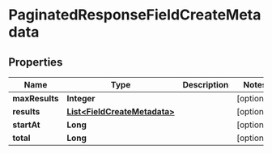 

# PaginatedResponseFieldCreateMetadata


## Properties

| Name | Type | Description | Notes |
|------------ | ------------- | ------------- | -------------|
|**maxResults** | **Integer** |  |  [optional] |
|**results** | [**List&lt;FieldCreateMetadata&gt;**](FieldCreateMetadata.md) |  |  [optional] |
|**startAt** | **Long** |  |  [optional] |
|**total** | **Long** |  |  [optional] |




